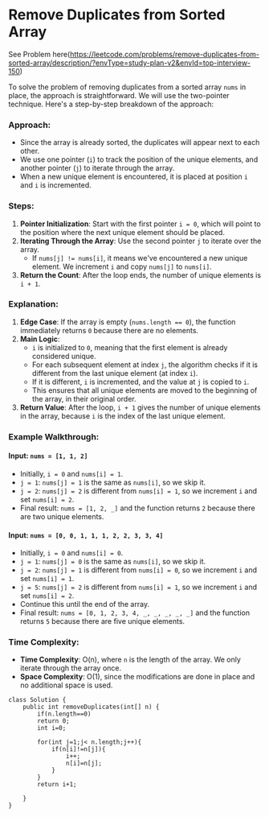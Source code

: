 # Remove Duplicates from Sorted Array

See Problem here(https://leetcode.com/problems/remove-duplicates-from-sorted-array/description/?envType=study-plan-v2&envId=top-interview-150)

To solve the problem of removing duplicates from a sorted array `nums` in place, the approach is straightforward. We will use the two-pointer technique. Here's a step-by-step breakdown of the approach:

### Approach:

-   Since the array is already sorted, the duplicates will appear next to each other.
-   We use one pointer (`i`) to track the position of the unique elements, and another pointer (`j`) to iterate through the array.
-   When a new unique element is encountered, it is placed at position `i` and `i` is incremented.

### Steps:

1.  **Pointer Initialization**: Start with the first pointer `i = 0`, which will point to the position where the next unique element should be placed.
2.  **Iterating Through the Array**: Use the second pointer `j` to iterate over the array.
    -   If `nums[j] != nums[i]`, it means we've encountered a new unique element. We increment `i` and copy `nums[j]` to `nums[i]`.
3.  **Return the Count**: After the loop ends, the number of unique elements is `i + 1`.

### Explanation:

1.  **Edge Case**: If the array is empty (`nums.length == 0`), the function immediately returns `0` because there are no elements.
2.  **Main Logic**:
    -   `i` is initialized to `0`, meaning that the first element is already considered unique.
    -   For each subsequent element at index `j`, the algorithm checks if it is different from the last unique element (at index `i`).
    -   If it is different, `i` is incremented, and the value at `j` is copied to `i`.
    -   This ensures that all unique elements are moved to the beginning of the array, in their original order.
3.  **Return Value**: After the loop, `i + 1` gives the number of unique elements in the array, because `i` is the index of the last unique element.

### Example Walkthrough:

#### Input: `nums = [1, 1, 2]`

-   Initially, `i = 0` and `nums[i] = 1`.
-   `j = 1`: `nums[j] = 1` is the same as `nums[i]`, so we skip it.
-   `j = 2`: `nums[j] = 2` is different from `nums[i] = 1`, so we increment `i` and set `nums[i] = 2`.
-   Final result: `nums = [1, 2, _]` and the function returns `2` because there are two unique elements.

#### Input: `nums = [0, 0, 1, 1, 1, 2, 2, 3, 3, 4]`

-   Initially, `i = 0` and `nums[i] = 0`.
-   `j = 1`: `nums[j] = 0` is the same as `nums[i]`, so we skip it.
-   `j = 2`: `nums[j] = 1` is different from `nums[i] = 0`, so we increment `i` and set `nums[i] = 1`.
-   `j = 5`: `nums[j] = 2` is different from `nums[i] = 1`, so we increment `i` and set `nums[i] = 2`.
-   Continue this until the end of the array.
-   Final result: `nums = [0, 1, 2, 3, 4, _, _, _, _, _]` and the function returns `5` because there are five unique elements.

### Time Complexity:

-   **Time Complexity**: O(n), where `n` is the length of the array. We only iterate through the array once.
-   **Space Complexity**: O(1), since the modifications are done in place and no additional space is used.

```
class Solution {
    public int removeDuplicates(int[] n) {
        if(n.length==0)
        return 0;
        int i=0;

        for(int j=1;j< n.length;j++){
            if(n[i]!=n[j]){
                i++;
                n[i]=n[j];
            }
        }
        return i+1;

    }
}
```